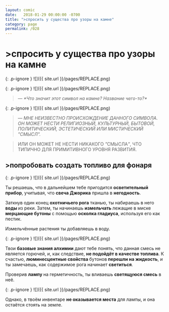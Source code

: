 ```yaml
---
layout: comic
date:   2018-01-29 00:00:00 -0700
title: ">спросить у существа про узоры на камне"
category: page
permalink: /028
---
```

# >спросить у существа про узоры на камне

{: .p-ignore }
![]({{ site.url }}/pages/REPLACE.png)

{: .p-ignore }
![]({{ site.url }}/pages/REPLACE.png)

<blockquote><em>— *Что значит этот символ на камне? Название чего-то?*</em></blockquote>

{: .p-ignore }
![]({{ site.url }}/pages/REPLACE.png)

<blockquote><em>— МНЕ НЕИЗВЕСТНО ПРОИСХОЖДЕНИЕ ДАННОГО СИМВОЛА. ОН МОЖЕТ НЕСТИ РЕЛИГИОЗНЫЙ, КУЛЬТУРНЫЙ, БЫТОВОЙ, ПОЛИТИЧЕСКИЙ, ЭСТЕТИЧЕСКИЙ ИЛИ МИСТИЧЕСКИЙ "СМЫСЛ". </em></blockquote>

<blockquote>ИЛИ ОН МОЖЕТ НЕ НЕСТИ НИКАКОГО <em>"</em>СМЫСЛА<em>"</em>, ЧТО ТИПИЧНО ДЛЯ ПРИМИТИВНОГО УРОВНЯ РАЗВИТИЯ.</blockquote>

## >попробовать создать топливо для фонаря

{: .p-ignore }
![]({{ site.url }}/pages/REPLACE.png)

Ты решаешь, что в дальнейшем тебе пригодится <strong>осветительный прибор</strong>, учитывая, что <strong>свеча Джорика</strong> пришла в <strong>негодность</strong>. 

Заткнув один конец <strong>охотничьего рога</strong> тканью, ты набираешь в него <strong>воды </strong>из реки. Затем, ты начинаешь <strong>измельчать </strong>лежащие в миске<strong> мерцающие бутоны</strong> с помощью <strong>осколка гладиуса</strong>, используя его как пестик.

Измельчённые растения ты добавляешь в воду.

{: .p-ignore }
![]({{ site.url }}/pages/REPLACE.png)

Твои <strong>базовые знания алхимии</strong> дают тебе понять, что данная смесь не является горючей, и, как следствие, <strong>не подойдёт в качестве топлива</strong>. К счастью, <strong>люминесцентные свойства </strong>бутонов<strong> перешли на жидкость</strong>, и ты замечаешь, как содержимое рога начинает <strong>светиться</strong>.

Проверив <strong>лампу </strong>на герметичность, ты вливаешь <strong>светящуюся смесь</strong> в неё.

{: .p-ignore }
![]({{ site.url }}/pages/REPLACE.png)

Однако, в твоём инвентаре <strong>не оказывается места</strong> для лампы, и она остаётся стоять на земле.
